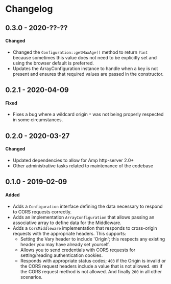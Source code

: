 # Changelog

## 0.3.0 - 2020-??-??

#### Changed

- Changed the `Configuration::getMaxAge()` method to return `?int` because sometimes this value does 
not need to be explicitly set and using the browser default is preferred.
- Updates the ArrayConfiguration instance to handle when a key is not present and ensures that required 
values are passed in the constructor.

## 0.2.1 - 2020-04-09

#### Fixed

- Fixes a bug where a wildcard origin `*` was not being properly respected in some 
circumstances.

## 0.2.0 - 2020-03-27

#### Changed

- Updated dependencies to allow for Amp http-server 2.0+
- Other administrative tasks related to maintenance of the codebase

## 0.1.0 - 2019-02-09

#### Added

- Adds a `Configuration` interface defining the data necessary to respond to CORS requests 
correctly.
- Adds an implementation `ArrayConfiguration` that allows passing an associative array 
to define data for the Middleware.
- Adds a `CorsMiddleware` implementation that responds to cross-origin requests with the 
appropriate headers. This supports:
    - Setting the Vary header to include 'Origin'; this respects any existing header you 
    may have already set yourself.
    - Allows you to send credentials with CORS requests for setting/reading authentication cookies.
    - Responds with appropriate status codes; `403` if the Origin is invalid or the CORS 
    request headers include a value that is not allowed. `405` if the CORS request method is 
    not allowed. And finally `200` in all other scenarios.